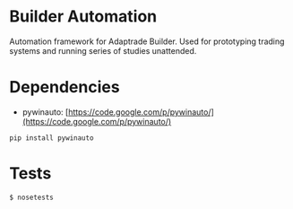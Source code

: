 Builder Automation
==================
Automation framework for Adaptrade Builder. Used for prototyping trading systems and running series of studies unattended.

Dependencies
==================
* pywinauto: [https://code.google.com/p/pywinauto/](https://code.google.com/p/pywinauto/)

<code>pip install pywinauto
</code>

Tests
==================
<code>$ nosetests</code>
